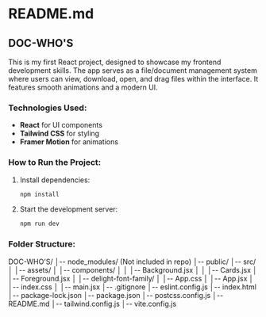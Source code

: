 # README.md
## DOC-WHO'S

This is my first React project, designed to showcase my frontend development skills. The app serves as a file/document management system where users can view, download, open, and drag files within the interface. It features smooth animations and a modern UI.

### Technologies Used:
- **React** for UI components
- **Tailwind CSS** for styling
- **Framer Motion** for animations

### How to Run the Project:
1. Install dependencies:
   ```sh
   npm install
   ```
2. Start the development server:
   ```sh
   npm run dev
   ```

### Folder Structure:
DOC-WHO'S/
│-- node_modules/  (Not included in repo)
│-- public/
│-- src/
│   │-- assets/
│   │-- components/
│   │   │-- Background.jsx
│   │   │-- Cards.jsx
│   │-- Foreground.jsx
│   │-- delight-font-family/
│   │-- App.css
│   │-- App.jsx
│   │-- index.css
│   │-- main.jsx
│-- .gitignore
│-- eslint.config.js
│-- index.html
│-- package-lock.json
│-- package.json
│-- postcss.config.js
│-- README.md
│-- tailwind.config.js
│-- vite.config.js
